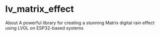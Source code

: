 # lv_matrix_effect
About A powerful library for creating a stunning Matrix digital rain effect using LVGL on ESP32-based systems
